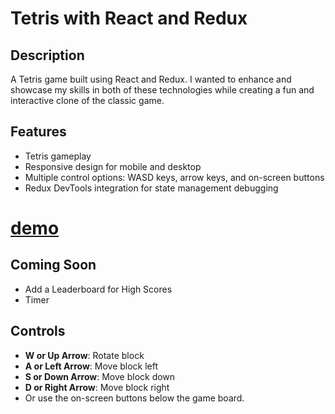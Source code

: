 # Tetris with React and Redux

## Description

A Tetris game built using React and Redux. I wanted to enhance and showcase my skills in both of these technologies while creating a fun and interactive clone of the classic game.

## Features

- Tetris gameplay
- Responsive design for mobile and desktop
- Multiple control options: WASD keys, arrow keys, and on-screen buttons
- Redux DevTools integration for state management debugging


# [demo](https://tetris-rr.vercel.app/)


## Coming Soon

- Add a Leaderboard for High Scores
- Timer

## Controls

- **W or Up Arrow**: Rotate block
- **A or Left Arrow**: Move block left
- **S or Down Arrow**: Move block down
- **D or Right Arrow**: Move block right
- Or use the on-screen buttons below the game board.
